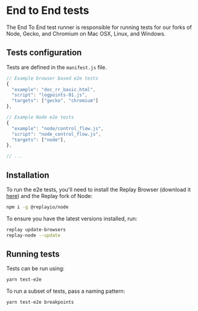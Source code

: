# End to End tests

The End To End test runner is responsible for running tests for our forks of Node, Gecko, and Chromium on Mac OSX, Linux, and Windows.

## Tests configuration

Tests are defined in the `manifest.js` file.

```js
// Example browser based e2e tests
{
  "example": "doc_rr_basic.html",
  "script": "logpoints-01.js",
  "targets": ["gecko", "chromium"]
},

// Example Node e2e tests
{
  "example": "node/control_flow.js",
  "script": "node_control_flow.js",
  "targets": ["node"],
},

// ...
```

## Installation

To run the e2e tests, you'll need to install the Replay Browser (download it [here](https://static.replay.io/downloads/replay.dmg)) and the Replay fork of Node:

```sh
npm i -g @replayio/node
```

To ensure you have the latest versions installed, run:

```sh
replay update-browsers
replay-node --update
```

## Running tests

Tests can be run using:

```sh
yarn test-e2e
```

To run a subset of tests, pass a naming pattern:

```sh
yarn test-e2e breakpoints
```

